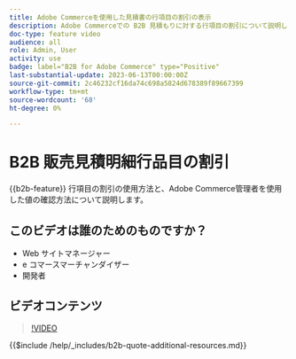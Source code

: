 ```yaml
---
title: Adobe Commerceを使用した見積書の行項目の割引の表示
description: Adobe Commerceでの B2B 見積もりに対する行項目の割引について説明します
doc-type: feature video
audience: all
role: Admin, User
activity: use
badge: label="B2B for Adobe Commerce" type="Positive"
last-substantial-update: 2023-06-13T00:00:00Z
source-git-commit: 2c46232cf16da74c698a5824d678389f89667399
workflow-type: tm+mt
source-wordcount: '68'
ht-degree: 0%

---
```


# B2B 販売見積明細行品目の割引

{{b2b-feature}}
行項目の割引の使用方法と、Adobe Commerce管理者を使用した値の確認方法について説明します。

## このビデオは誰のためのものですか？

- Web サイトマネージャー
- e コマースマーチャンダイザー
- 開発者

## ビデオコンテンツ

>[!VIDEO](https://video.tv.adobe.com/v/3420415?learn=on)

{{$include /help/_includes/b2b-quote-additional-resources.md}}

